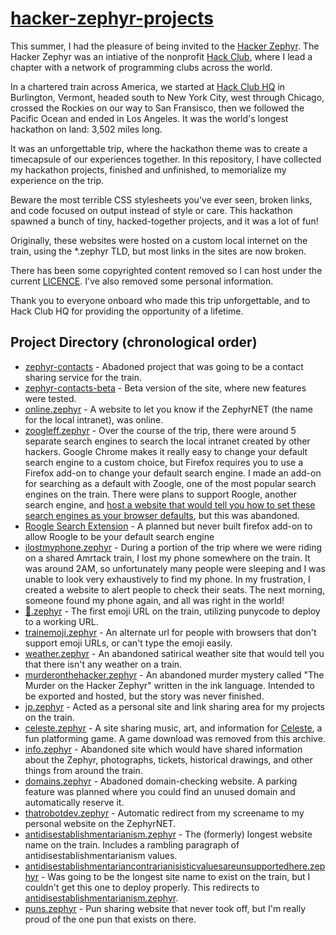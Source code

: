 # [hacker-zephyr-projects](https://zephyr.thatrobot.dev/)

This summer, I had the pleasure of being invited to the [Hacker Zephyr](https://zephyr.hackclub.com/). The Hacker Zephyr was an intiative of the nonprofit [Hack Club](https://hackclub.com/), where I lead a chapter with a network of programming clubs across the world.

In a chartered train across America, we started at [Hack Club HQ](https://goo.gl/maps/jNQB5kwYoLH11JqM6) in Burlington, Vermont, headed south to New York City, west through Chicago, crossed the Rockies on our way to San Fransisco, then we followed the Pacific Ocean and ended in Los Angeles. It was the world's longest hackathon on land: 3,502 miles long.

It was an unforgettable trip, where the hackathon theme was to create a timecapsule of our experiences together. In this repository, I have collected my hackathon projects, finished and unfinished, to memorialize my experience on the trip. 

Beware the most terrible CSS stylesheets you've ever seen, broken links, and code focused on output instead of style or care. This hackathon spawned a bunch of tiny, hacked-together projects, and it was a lot of fun!

Originally, these websites were hosted on a custom local internet on the train, using the *.zephyr TLD, but most links in the sites are now broken.

There has been some copyrighted content removed so I can host under the current [LICENCE](LICENSE.md). I've also removed some personal information.

Thank you to everyone onboard who made this trip unforgettable, and to Hack Club HQ for providing the opportunity of a lifetime.

## Project Directory (chronological order)

* [zephyr-contacts](contacts.zephyr/index.html) - Abadoned project that was going to be a contact sharing service for the train.
* [zephyr-contacts-beta](contacts-beta.zephyr/index.html) - Beta version of the site, where new features were tested.
* [online.zephyr](online.zephyr/index.html) - A website to let you know if the ZephyrNET (the name for the local intranet), was online.
* [zoogleff.zephyr](<defaultsearch.zephyr/Zoogle Search Extension>) - Over the course of the trip, there were around 5 separate search engines to search the local intranet created by other hackers. Google Chrome makes it really easy to change your default search engine to a custom choice, but Firefox requires you to use a Firefox add-on to change your default search engine. I made an add-on for searching as a default with Zoogle, one of the most popular search engines on the train. There were plans to support Roogle, another search engine, and [host a website that would tell you how to set these search engines as your browser defaults](defaultsearch.zephyr/index.html), but this was abandoned.
* [Roogle Search Extension](<defaultsearch.zephyr/Roogle Search Extension>) - A planned but never built firefox add-on to allow Roogle to be your default search engine
* [ilostmyphone.zephyr](ilostmyphone.zephyr/index.html) - During a portion of the trip where we were riding on a shared Amrtack train, I lost my phone somewhere on the train. It was around 2AM, so unfortunately many people were sleeping and I was unable to look very exhaustively to find my phone. In my frustration, I created a website to alert people to check their seats. The next morning, someone found my phone again, and all was right in the world!
* [🚂.zephyr](xn--358h.zephyr/index.html) - The first emoji URL on the train, utilizing punycode to deploy to a working URL.
* [trainemoji.zephyr](trainemoji.zephyr/index.html) - An alternate url for people with browsers that don't support emoji URLs, or can't type the emoji easily.
* [weather.zephyr](weather.zephyr) - An abandoned satirical weather site that would tell you that there isn't any weather on a train.
* [murderonthehacker.zephyr](murderonthehacker.zephyr) - An abandoned murder mystery called "The Murder on the Hacker Zephyr" written in the ink language. Intended to be exported and hosted, but the story was never finished.
* [jp.zephyr](jp.zephyr/index.html) - Acted as a personal site and link sharing area for my projects on the train.
* [celeste.zephyr](celeste.zephyr/index.html) - A site sharing music, art, and information for [Celeste](http://www.celestegame.com/), a fun platforming game. A game download was removed from this archive.
* [info.zephyr](info.zephyr/index.html) - Abandoned site which would have shared information about the Zephyr, photographs, tickets, historical drawings, and other things from around the train.
* [domains.zephyr](domains.zephyr/index.html) - Abadoned domain-checking website. A parking feature was planned where you could find an unused domain and automatically reserve it.
* [thatrobotdev.zephyr](thatrobotdev.zephyr/index.html) - Automatic redirect from my screename to my personal website on the ZephyrNET.
* [antidisestablishmentarianism.zephyr](antidisestablishmentarianism.zephyr/index.html) - The (formerly) longest website name on the train. Includes a rambling paragraph of antidisestablishmentarianism values.
* [antidisestablishmentariancontrarianisisticvaluesareunsupportedhere.zephyr](antidisestablishmentariancontrarianisisticvaluesareunsupportedhere.zephyr/index.html) - Was going to be the longest site name to exist on the train, but I couldn't get this one to deploy properly. This redirects to [antidisestablishmentarianism.zephyr](antidisestablishmentarianism.zephyr/index.html).
* [puns.zephyr](puns.zephyr/index.html) - Pun sharing website that never took off, but I'm really proud of the one pun that exists on there.

